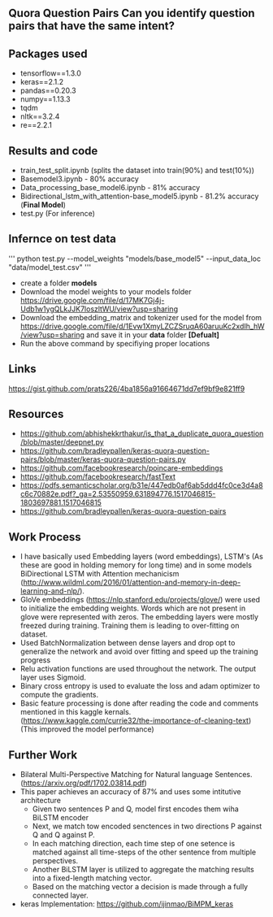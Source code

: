 ## Quora Question Pairs Can you identify question pairs that have the same intent?

## Packages used
- tensorflow==1.3.0
- keras==2.1.2
- pandas==0.20.3
- numpy==1.13.3
- tqdm
- nltk==3.2.4
- re==2.2.1

## Results and code
- train_test_split.ipynb (splits the dataset into train(90%) and test(10%))
- Basemodel3.ipynb - 80% accuracy
- Data_processing_base_model6.ipynb - 81% accuracy
- Bidirectional_lstm_with_attention-base_model5.ipynb - 81.2% accuracy (**Final Model**)
- test.py (For inference)

## Infernce on test data
'''
python test.py --model_weights "models/base_model5" --input_data_loc "data/model_test.csv"
'''
- create a folder **models**
- Download the model weights to your models folder https://drive.google.com/file/d/17MK7Gj4j-Udb1w1ygQLkJJK7loszltWU/view?usp=sharing
- Download the embedding_matrix and  tokenizer used for the model from  https://drive.google.com/file/d/1Evw1XmyLZCZSruqA60aruuKc2xdIh_hW/view?usp=sharing and save it in your **data** folder **[Defualt]**
- Run the above command by specifiying proper locations

## Links
https://gist.github.com/prats226/4ba1856a91664671dd7ef9bf9e821ff9

## Resources
- https://github.com/abhishekkrthakur/is_that_a_duplicate_quora_question/blob/master/deepnet.py
- https://github.com/bradleypallen/keras-quora-question-pairs/blob/master/keras-quora-question-pairs.py
- https://github.com/facebookresearch/poincare-embeddings
- https://github.com/facebookresearch/fastText
- https://pdfs.semanticscholar.org/b31e/447edb0af6ab5ddd4fc0ce3d4a8c6c70882e.pdf?_ga=2.53550959.631894776.1517046815-1803697881.1517046815
- https://github.com/bradleypallen/keras-quora-question-pairs


## Work Process
- I have basically used Embedding layers (word embeddings),  LSTM's (As these are good in holding memory for long time) and in some models BiDirectional LSTM with Attention mechanicism (http://www.wildml.com/2016/01/attention-and-memory-in-deep-learning-and-nlp/).
- GloVe embeddings (https://nlp.stanford.edu/projects/glove/) were used to initialize the embedding weights. Words which are not present in glove were represented with zeros. The embedding layers were mostly freezed during training. Training them is leading to over-fitting on dataset.
- Used BatchNormalization between dense layers and drop opt to generalize the network and avoid over fitting and speed up the training progress
- Relu activation functions are used throughout the network. The output layer uses Sigmoid.
- Binary cross entropy is used to evaluate the loss and adam optimizer to compute the gradients.
- Basic feature processing is done after reading the code and comments mentioned in this kaggle kernals. (https://www.kaggle.com/currie32/the-importance-of-cleaning-text) (This improved the model performance)


## Further Work
- Bilateral Multi-Perspective Matching for Natural language Sentences. (https://arxiv.org/pdf/1702.03814.pdf)
- This paper achieves an accuracy of 87% and uses some intitutive architecture
  - Given two sentences P and Q, model first encodes them wiha BiLSTM encoder
  - Next, we match tow encoded senctences in two directions P against Q and Q against P.
  - In each matching direction, each time step of one setence is matched against all time-steps of the other sentence from multiple perspectives.
  - Another BiLSTM layer is utilized to aggregate the matching results into a fixed-length matching vector.
  - Based on the matching vector a decision is made through a fully connected layer.
- keras Implementation: https://github.com/ijinmao/BiMPM_keras
